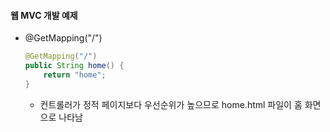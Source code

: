 
#### 웹 MVC 개발 예제
- @GetMapping("/")
	```java
	@GetMapping("/")
	public String home() {
		return "home";
	}
	```
	- 컨트롤러가 정적 페이지보다 우선순위가 높으므로 home.html 파일이 홈 화면으로 나타남
